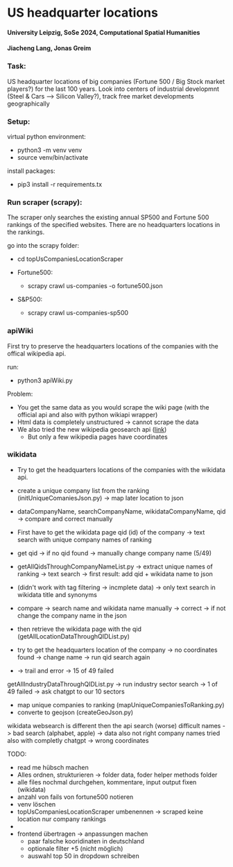 # US headquarter locations
#### University Leipzig, SoSe 2024, Computational Spatial Humanities
#### Jiacheng Lang, Jonas Greim

### Task:
US headquarter locations of big companies (Fortune 500 / Big Stock market players?) for the last 100 years. 
Look into centers of industrial developmnt (Steel & Cars --> Silicon Valley?), track free market developments geographically


### Setup:
virtual python environment:
- python3 -m venv venv
- source venv/bin/activate

install packages:
- pip3 install -r requirements.tx

### Run scraper (scrapy):
The scraper only searches the existing annual SP500 and Fortune 500 rankings of the specified websites. There are no headquarters locations in the rankings.

go into the scrapy folder:

- cd topUsCompaniesLocationScraper

- Fortune500:
  - scrapy crawl us-companies -o fortune500.json

- S&P500:
  - scrapy crawl us-companies-sp500 

### apiWiki
First try to preserve the headquarters locations of the companies with the offical wikipedia api.

run:
- python3 apiWiki.py

Problem: 
- You get the same data as you would scrape the wiki page (with the official api and also with python wikiapi wrapper)
- Html data is completely unstructured -> cannot scrape the data
- We also tried the new wikipedia geosearch api ([link](https://www.mediawiki.org/wiki/API:Geosearch#Example_1:_Obtain_coordinates))
  - But only a few wikipedia pages have coordinates 


### wikidata
- Try to get the headquarters locations of the companies with the wikidata api.

- create a unique company list from the ranking (initUniqueComaniesJson.py) -> map later location to json
- dataCompanyName, searchCompanyName, wikidataCompanyName, qid -> compare and correct manually

- First have to get the wikidata page qid (id) of the company -> text search with unique company names of ranking
- get qid -> if no qid found -> manually change company name (5/49)
- getAllQidsThroughCompanyNameList.py -> extract unique names of ranking -> text search -> first result: add qid + wikidata name to json
- (didn't work with tag filtering -> incmplete data) -> only text search in wikidata title and synonyms
- compare -> search name and wikidata name manually -> correct -> if not change the company name in the json 

- then retrieve the wikidata page with the qid (getAllLocationDataThroughQIDList.py) 
- try to get the headquarters location of the company -> no coordinates found -> change name -> run qid search again
- -> trail and error -> 15  of  49 failed


getAllIndustryDataThroughQIDList.py
-> run industry sector search -> 1  of  49 failed -> ask chatgpt to our 10 sectors

- map unique companies to ranking (mapUniqueCompaniesToRanking.py)
- converte to geojson (createGeoJson.py)





wikidata websearch is different then the api search (worse)
difficult names -> bad search (alphabet, apple) -> data also not right company names
tried also with completly chatgpt -> wrong coordinates


TODO:
- read me hübsch machen
- Alles ordnen, strukturieren -> folder data, foder helper methods folder
- alle files nochmal durchgehen, kommentare, input output fixen (wikidata)
- anzahl von fails von fortune500 notieren
- venv löschen
- topUsCompaniesLocationScraper umbenennen -> scraped keine location nur company rankings
- 
- frontend übertragen -> anpassungen machen 
  - paar falsche kooridinaten in deutschland
  - optionale filter +5 (nicht möglich)
  - auswahl top 50 in dropdown schreiben



